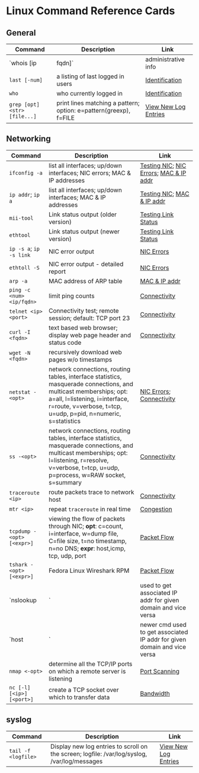 # Linux Command Reference Cards

## General

| Command | Description | Link |
|---------|-------------|------|
| `whois [ip | fqdn]` | administrative info | [Identification](../Linux/Networking-LHN/04-SimpleNetTrbl.md#determining-the-source-of-an-attack) |
| `last [-num]` | a listing of last logged in users | [Identification](../Linux/Networking-LHN/04-SimpleNetTrbl.md#who-has-used-my-system) |
| `who` | who currently logged in | [Identification](../Linux/Networking-LHN/04-SimpleNetTrbl.md#who-has-used-my-system) |
| `grep [opt] <str> [file...]` | print lines matching a pattern; option: e=pattern(greexp), f=FILE | [View New Log Entries](../Linux/Networking-LHN/05-TrblSyslog.md#how-to-view-new-log-entries-as-they-happen) |



## Networking

| Command | Description | Link |
|---------|-------------|------|
| `ifconfig -a` | list all interfaces; up/down interfaces; NIC errors; MAC & IP addresses | [Testing NIC](../Linux/Networking-LHN/04-SimpleNetTrbl.md#testing-nic); [NIC Errors](../Linux/Networking-LHN/04-SimpleNetTrbl.md#viewing-nic-errors); [MAC & IP addr](../Linux/Networking-LHN/04-SimpleNetTrbl.md#how-to-see-mac-addressess) |
| `ip addr`; `ip a` | list all interfaces; up/down interfaces; MAC & IP addresses | [Testing NIC](../Linux/Networking-LHN/04-SimpleNetTrbl.md#testing-nic); [MAC & IP addr](../Linux/Networking-LHN/04-SimpleNetTrbl.md#how-to-see-mac-addressess)  |
| `mii-tool` | Link status output (older version) | [Testing Link Status](../Linux/Networking-LHN/04-SimpleNetTrbl.md#testing-nic) |
| `ethtool` |  Link status output (newer version) | [Testing Link Status](../Linux/Networking-LHN/04-SimpleNetTrbl.md#testing-nic) |
| `ip -s a`; `ip -s link` | NIC error output | [NIC Errors](../Linux/Networking-LHN/04-SimpleNetTrbl.md#viewing-nic-errors) |
| `ethtoll -S` | NIC error output - detailed report | [NIC Errors](../Linux/Networking-LHN/04-SimpleNetTrbl.md#viewing-nic-errors) |
| `arp -a` | MAC address of ARP table | [MAC & IP addr](../Linux/Networking-LHN/04-SimpleNetTrbl.md#how-to-see-mac-addressess) |
| `ping -c <num> <ip/fqdn>` | limit ping counts | [Connectivity](../Linux/Networking-LHN/04-SimpleNetTrbl.md#using-ping-to-test-network-connectivity) |
| `telnet <ip> <port>` | Connectivity test; remote session; default: TCP port 23 | [Connectivity](../Linux/Networking-LHN/04-SimpleNetTrbl.md#using-telnet-to-test-network-connectivity) |
| `curl -I <fqdn>` | text based web browser; display web page header and status code | [Connectivity](../Linux/Networking-LHN/04-SimpleNetTrbl.md#testing-web-sites-with-the-curl-and-wget-utilities) |
| `wget -N <fqdn>` | recursively download web pages w/o timestamps | | [Connectivity](../Linux/Networking-LHN/04-SimpleNetTrbl.md#testing-web-sites-with-the-curl-and-wget-utilities) |
| `netstat -<opt>` | network connections, routing tables, interface statistics, masquerade connections, and multicast memberships; opt: a=all, l=listening, i=interface, r=route, v=verbose, t=tcp, u=udp, p=pid, n=numeric, s=statistics | [NIC Errors](../Linux/Networking-LHN/04-SimpleNetTrbl.md#viewing-nic-errors); [Connectivity](../Linux/Networking-LHN/04-SimpleNetTrbl.md#the-netstat-command) |
| `ss -<opt>` | network connections, routing tables, interface statistics, masquerade connections, and multicast memberships; opt: l=listening, r=resolve, v=verbose, t=tcp, u=udp, p=process, w=RAW socket, s=summary | [Connectivity](../Linux/Networking-LHN/04-SimpleNetTrbl.md#the-netstat-command) |
| `traceroute <ip>` | route packets trace to network host | [Connectivity](../Linux/Networking-LHN/04-SimpleNetTrbl.md#using-traceroute-to-test-connectivity) |
| `mtr <ip>` | repeat `traceroute` in real time | [Congestion](../Linux/Networking-LHN/04-SimpleNetTrbl.md#using-mtr-to-detect-network-congestion) |
| `tcpdump -<opt> [<expr>]` | viewing the flow of packets through NIC; __opt__: c=count, i=interface, w=dump file, C=file size, t=no timestamp, n=no DNS; __expr__: host,icmp, tcp, udp, port | [Packet Flow](../Linux/Networking-LHN/04-SimpleNetTrbl.md#viewing-packet-flows-with-tcpdump) |
| `tshark -<opt> [<expr>]` | Fedora Linux Wireshark RPM | [Packet Flow](../Linux/Networking-LHN/04-SimpleNetTrbl.md#viewing-packet-flows-with-tshark) |
| `nslookup <fqdn> | <ip>` | used to get associated IP addr for given domain and vice versa | [DNS](../Linux/Networking-LHN/04-SimpleNetTrbl.md#basic-dns-troubleshooting) |
| `host <fqdn> | <ip>` | newer cmd used to get associated IP addr for given domain and vice versa | [DNS](../Linux/Networking-LHN/04-SimpleNetTrbl.md#basic-dns-troubleshooting) |
| `nmap <-opt>` | determine all the TCP/IP ports on which a remote server is listening | [Port Scanning](../Linux/Networking-LHN/04-SimpleNetTrbl.md#using-nmap) |
| `nc [-l] [<ip>] [<port>]` | create a TCP socket over which to transfer data | [Bandwidth](../Linux/Networking-LHN/04-SimpleNetTrbl.md#using-netcat-to-test-network-bandwidth) |

## syslog

| Command | Description | Link |
|---------|-------------|------|
| `tail -f <logfile>` | Display new log entries to scroll on the screen; logfile: /var/log/syslog, /var/log/messages | [View New Log Entries](../Linux/Networking-LHN/05-TrblSyslog.md#how-to-view-new-log-entries-as-they-happen) |







